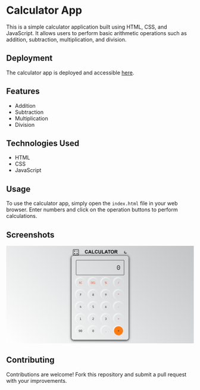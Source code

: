 # Calculator App

This is a simple calculator application built using HTML, CSS, and JavaScript. It allows users to perform basic arithmetic operations such as addition, subtraction, multiplication, and division.

## Deployment

The calculator app is deployed and accessible [here](https://etotaliser.vercel.app/).

## Features

- Addition
- Subtraction
- Multiplication
- Division

## Technologies Used

- HTML
- CSS
- JavaScript

## Usage

To use the calculator app, simply open the `index.html` file in your web browser. Enter numbers and click on the operation buttons to perform calculations.

## Screenshots

![Screenshot 1](https://github.com/PraneethReddy15/Calculator/blob/main/calculator.png)


## Contributing

Contributions are welcome! Fork this repository and submit a pull request with your improvements.

